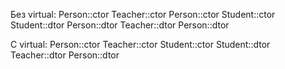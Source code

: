 Без virtual:
  Person::ctor
  Teacher::ctor
  Person::ctor
  Student::ctor
  Student::dtor
  Person::dtor
  Teacher::dtor
  Person::dtor

С virtual:
  Person::ctor
  Teacher::ctor
  Student::ctor
  Student::dtor
  Teacher::dtor
  Person::dtor
